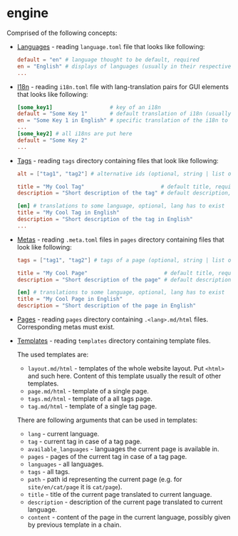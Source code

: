 # engine

Comprised of the following concepts:

- [Languages](src/language.rs) - reading `language.toml` file that looks like following:

    ```toml
    default = "en" # language thought to be default, required
    en = "English" # displays of languages (usually in their respective language)
    ...
    ```

- [I18n](src/i18n.rs) - reading `i18n.toml` file with lang-translation pairs for GUI elements that
                        looks like following:

    ```toml
    [some_key1]                  # key of an i18n
    default = "Some Key 1"       # default translation of i18n (usually in default lang, required)
    en = "Some Key 1 in English" # specific translation of the i18n to some language
    ...
    [some_key2] # all i18ns are put here
    default = "Some Key 2"
    ...
    ```

- [Tags](src/tag.rs) - reading `tags` directory containing files that look like following:

    ```toml
    alt = ["tag1", "tag2"] # alternative ids (optional, string | list of strings)

    title = "My Cool Tag"                        # default title, required
    description = "Short description of the tag" # default description, required

    [en] # translations to some language, optional, lang has to exist
    title = "My Cool Tag in English"
    description = "Short description of the tag in English"
    ...
    ```

- [Metas](src/meta.rs) - reading `.meta.toml` files in `pages` directory containing files that look
                         like following:

    ```toml
    tags = ["tag1", "tag2"] # tags of a page (optional, string | list of strings)

    title = "My Cool Page"                        # default title, required
    description = "Short description of the page" # default description, required

    [en] # translations to some language, optional, lang has to exist
    title = "My Cool Page in English"
    description = "Short description of the page in English"
    ```

- [Pages](src/page.rs) - reading `pages` directory containing `.<lang>.md/html` files. Corresponding
                         metas must exist.

- [Templates](src/template.rs) - reading `templates` directory containing template files.
  
  The used templates are:

  - `layout.md/html` - templates of the whole website layout. Put `<html>` and such here. Content of
                       this template usually the result of other templates.
  - `page.md/html` - template of a single page.
  - `tags.md/html` - template of a all tags page.
  - `tag.md/html` - template of a single tag page.
  
  There are following arguments that can be used in templates:

  - `lang` - current language.
  - `tag` - current tag in case of a tag page.
  - `available_languages` - languages the current page is available in.
  - `pages` - pages of the current tag in case of a tag page.
  - `languages` - all languages.
  - `tags` - all tags.
  - `path` - path id representing the current page (e.g. for `site/en/cat/page` it is `cat/page`).
  - `title` - title of the current page translated to current language.
  - `description` - description of the current page translated to current language.
  - `content` - content of the page in the current language, possibly given by previous template in
                a chain.
